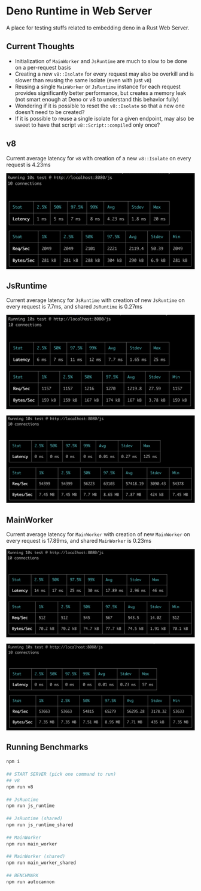 # Deno Runtime in Web Server

A place for testing stuffs related to embedding deno in a Rust Web Server.

## Current Thoughts

- Initialization of `MainWorker` and `JsRuntime` are much to slow to be done on a per-request basis
- Creating a new `v8::Isolate` for every request may also be overkill and is slower than reusing the same isolate (even with just `v8`)
- Reusing a single `MainWorker` or `JsRuntime` instance for each request provides significantly better performance, but creates a memory leak (not smart enough at Deno or v8 to understand this behavior fully)
- Wondering if it is possible to reset the `v8::Isolate` so that a new one doesn't need to be created?
- If it is possible to reuse a single isolate for a given endpoint, may also be sweet to have that script `v8::Script::compile`d only once?

## v8

Current average latency for `v8` with creation of a new `v8::Isolate` on every request is 4.23ms

![autocannon profile for v8](images/v8.png)

## JsRuntime

Current average latency for `JsRuntime` with creation of new `JsRuntime` on every request is 7.7ms, and shared `JsRuntime` is 0.27ms

![autocannon profile for v8](images/js_runtime.png)

![autocannon profile for v8](images/js_runtime_shared.png)

## MainWorker

Current average latency for `MainWorker` with creation of new `MainWorker` on every request is 17.89ms, and shared `MainWorker` is 0.23ms

![autocannon profile for v8](images/main_worker.png)

![autocannon profile for v8](images/main_worker_shared.png)

## Running Benchmarks

```bash
npm i

## START SERVER (pick one command to run)
## v8
npm run v8

## JsRuntime
npm run js_runtime

## JsRuntime (shared)
npm run js_runtime_shared

## MainWorker
npm run main_worker

## MainWorker (shared)
npm run main_worker_shared

## BENCHMARK
npm run autocannon
```
